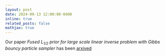 ```yaml
---
layout: post
date: 2024-09-13 12:00:00-0400
inline: true
related_posts: false
mathjax: true
---
```


Our paper <em>Fused L<sub>1/2</sub>  prior for large scale linear inverse problem with Gibbs bouncy particle sampler</em> has been [arxived](https://arxiv.org/pdf/2409.07874)
